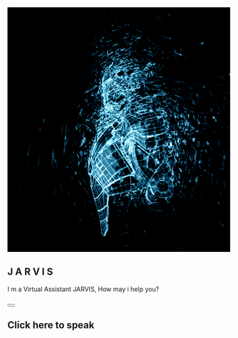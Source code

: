 <!DOCTYPE html>
<html lang="en">
<head>
    <meta charset="UTF-8">
    <meta http-equiv="X-UA-Compatible" content="IE=edge">
    <meta name="viewport" content="width=device-width, initial-scale=1.0">
    <title>JARVIS - Virtual Assistant</title>
    <link rel="shortcut icon" href="avatar.png" type="image/x-icon">
    <link rel="stylesheet" href="style.css">
    <link rel="stylesheet" href="https://cdnjs.cloudflare.com/ajax/libs/font-awesome/5.15.3/css/all.min.css">
</head>
<body>
    <section class="main">
        <div class="image-container">
            <div class="image">
                <img src="giphy.gif" alt="image">
            </div>
            <h1>J A R V I S</h1>
            <p>I m a Virtual Assistant JARVIS, How may i help you?</p>
        </div>
        <div class="input">
            <button class="talk"><i class="fas fa-microphone-alt"></i></button>
            <h1 class="content"> Click here to speak</h1>
        </div>
    </section>
    <script src="app.js"></script>
</body>
</html>
